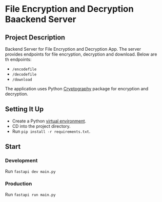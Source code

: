 # File Encryption and Decryption Baackend Server

## Project Description

Backend Server for File Encryption and Decryption App. The server provides endpoints for file encryption, decryption and download. Below are th endpoints:

- `/encodefile`
- `/decodefile`
- `/download`

The application uses Python [Cryptography](https://pypi.org/project/cryptography/) package for encryption and decryption.

## Setting It Up

- Create a Python [virtual environment](https://docs.python.org/3/library/venv.html).
- CD into the project directory.
- Run `pip install -r requirements.txt`.

## Start

### Development

Run `fastapi dev main.py`

### Production

Run `fastapi run main.py`

